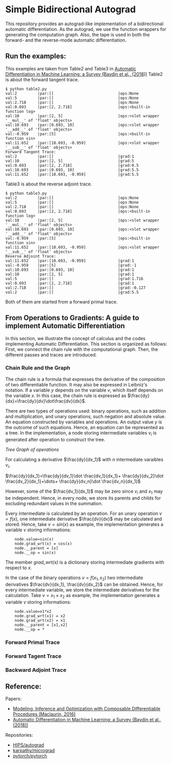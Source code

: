 # Simple Bidirectional Autograd
This repository provides an autograd-like implementation of a bidirectional automatic differentiation.
As the autograd, we use the function wrappers for generating the computation graph.
Also, the tape is used in both the forward- and the reverse-mode automatic differentiation.
## Run the examples:
This examples are taken from Table2 and Table3 in [Automatic Differentiation in Machine Learning: a Survey (Baydin et al., (2018))](https://www.jmlr.org/papers/volume18/17-468/17-468.pdf)
Table2 is about the forward tangent trace.
```
$ python table2.py
val:2         |par:[]                            |ops:None                                              
val:5         |par:[]                            |ops:None                                              
val:2.718     |par:[]                            |ops:None                                              
val:0.693     |par:[2, 2.718]                    |ops:<built-in function log>                           
val:10        |par:[2, 5]                        |ops:<slot wrapper '__mul__' of 'float' objects>       
val:10.693    |par:[0.693, 10]                   |ops:<slot wrapper '__add__' of 'float' objects>       
val:-0.959    |par:[5]                           |ops:<built-in function sin>                           
val:11.652    |par:[10.693, -0.959]              |ops:<slot wrapper '__sub__' of 'float' objects>       
Forward Tangent Trace:
val:2         |par:[]                            |grad:1                             
val:10        |par:[2, 5]                        |grad:5                             
val:0.693     |par:[2, 2.718]                    |grad:0.5                           
val:10.693    |par:[0.693, 10]                   |grad:5.5                           
val:11.652    |par:[10.693, -0.959]              |grad:5.5 
```
Table3 is about the reverse adjoint trace.
```
$ python table3.py
val:2         |par:[]                            |ops:None                                              
val:5         |par:[]                            |ops:None                                              
val:2.718     |par:[]                            |ops:None                                              
val:0.693     |par:[2, 2.718]                    |ops:<built-in function log>                           
val:10        |par:[2, 5]                        |ops:<slot wrapper '__mul__' of 'float' objects>       
val:10.693    |par:[0.693, 10]                   |ops:<slot wrapper '__add__' of 'float' objects>       
val:-0.959    |par:[5]                           |ops:<built-in function sin>                           
val:11.652    |par:[10.693, -0.959]              |ops:<slot wrapper '__sub__' of 'float' objects>       
Reverse Adjoint Trace:
val:11.652    |par:[10.693, -0.959]              |grad:1                             
val:-0.959    |par:[5]                           |grad:-1                            
val:10.693    |par:[0.693, 10]                   |grad:1                             
val:10        |par:[2, 5]                        |grad:1                             
val:5         |par:[]                            |grad:1.716                         
val:0.693     |par:[2, 2.718]                    |grad:1                             
val:2.718     |par:[]                            |grad:-0.127                        
val:2         |par:[]                            |grad:5.5
```
Both of them are started from a forward primal trace.

## From Operations to Gradients: A guide to implement Automatic Differentiation
In this section, we illustrate the concept of calculus and the codes implementing Automatic Differentiation.
This section is organized as follows: First, we connect the chain rule with the computational graph.
Then, the different passes and traces are introduced.
### Chain Rule and the Graph
The chain rule is a formula that expresses the derivative of the composition of two differentiable function.
It may also be expressed in Leibniz's notation. If a variable $y$ depends on the variable $v$, which itself depends on the variable $x$. In this case, the chain rule is expressed as $\frac{dy}{dx}=\frac{dy}{dv}\dot\frac{dv}{dx}$.

There are two types of operations used: binary operations, such as addition and multiplication, and unary operations, such negation and absolute value.
An equation constructed by variables and operations.
An output value $y$ is the outcome of such equations.
Hence, an equation can be represented as a tree.
In the implementation, a node storing intermediate variables $v_i$ is generated after operation to construct the tree.

$Tree\ Graph\ of\ operations$

For calculating a derivative $\frac{dy}{dx_1}$ with $n$ intermediate varaibles $v_i$,

$\frac{dy}{dx_1}=\frac{dy}{dv_1}\dot \frac{dv_1}{dx_1}+ \frac{dy}{dv_2}\dot \frac{dv_2}{dx_1}+\dots+ \frac{dy}{dv_n}\dot \frac{dv_n}{dx_1}$

However, some of the $\frac{dv_1}{dx_1}$ may be zero since $v_i$ and $x_1$ may be independent.
Hence, in every node, we store its parents and childs for excluding redundant values in the summation.

Every intermediate is calculated by an operation. 
For an unary operation $v=f(x)$, one intermediate derivative $\frac{dv}{dx}$ may be calculated and stored.
Hence, take $v=sin(x)$ as example, the implementation generates a variable $v$ storing informations:
```
    node.value=sin(x)
    node.grad_wrt(x) = cos(x)
    node.__parent = [x]
    node.__op = sin(x)
```
The member *grad_wrt(x)* is a dictionary storing intermediate gradients with respect to $x$.

In the case of the binary operations $v=f(x_1,x_2)$ two intermediate derivatives $\frac{dv}{dx_1}, \frac{dv}{dx_2}$ can be obtained.
Hence, for every intermediate variable, we store the intermediate derivatives for the calculation.
Take $v=x_1\times x_2$ as example, the implementation generates a variable $v$ storing informations:
```
    node.value=x1*x2
    node.grad_wrt(x1) = x2
    node.grad_wrt(x2) = x1
    node.__parent = [x1,x2]
    node.__op = *
```
### Forward Primal Trace
### Forward Tagent Trace
### Backward Adjoint Trace

## Reference:
Papers:
* [Modeling, Inference and Optimization with Composable Differentiable Procedures (Maclaurin, 2016)](https://www.semanticscholar.org/paper/Modeling%2C-Inference-and-Optimization-With-Maclaurin/d5c6ee4468116671dcd811c1518c1dbf54c99e77)
* [Automatic Differentiation in Machine Learning: a Survey (Baydin et al., (2018))](https://www.jmlr.org/papers/volume18/17-468/17-468.pdf)

Repositories:
* [HIPS/autograd](https://github.com/HIPS/autograd)
* [karpathy/micrograd](https://github.com/karpathy/micrograd)
* [pytorch/pytorch](https://github.com/pytorch/pytorch)
